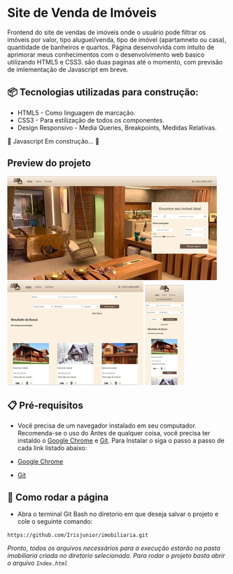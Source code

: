
# Site de Venda de Imóveis

Frontend do site de vendas de imóveis onde o usuário pode filtrar os imóveis por valor, tipo  aluguel/venda, tipo de imóvel (apartamneto ou casa), quantidade de banheiros e quartos. Página desenvolvida com intuito de aprimorar meus conhecimentos com o desenvolvimento web basico utilizando HTML5 e CSS3. são duas paginas até o momento, com previsão de imlementação de Javascript em breve.


## 📦 Tecnologias utilizadas para construção:

- HTML5 -  Como linguagem de marcação.
- CSS3  -  Para estilização de todos os componentes.  
- Design Responsivo - Media Queries, Breakpoints, Medidas Relativas.

 🚧  Javascript  Em construção...  🚧

##  Preview do projeto 


![](./print/75%menor-home.jpg)
![](./print/Captura%20de%20tela%202021-04-20%20221214%20(1).jpg)
![](./print/mobile-exemplo.jpg)

## 📋 Pré-requisitos
- Você precisa de um navegador instalado em seu computador. Recomenda-se o uso do 
Antes de qualquer coisa, você precisa ter instaldo o [Google Chrome](https://www.google.com/intl/pt-BR/chrome) e [Git](https://git-scm.com/downloads). Para Instalar o siga o passo a passo de cada link listado abaixo:

- [Google Chrome](https://www.google.com/intl/pt-BR/chrome)
- [Git](https://git-scm.com/downloads)


## 🔧 Como rodar a página

- Abra o terminal Git Bash no diretorio em que deseja salvar o projeto e cole o seguinte comando:
  
```
https://github.com/Irisjunior/imobiliaria.git
```


*Pronto, todos os arquivos necessários para a execução estarão na pasta imobiliaria criada no diretorio selecionado. Para rodar o projeto basta abrir o arquivo `Index.html`*   <br/>




